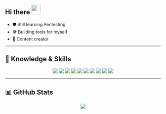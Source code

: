 ## Hi there <img src="https://raw.githubusercontent.com/MartinHeinz/MartinHeinz/master/wave.gif" width="30px" height="30px"> 
- 🛡️ Still learning Pentesting  
- 🛠️ Building tools for myself  
- 📝 Content creator  

---

## 🚀 Knowledge & Skills

<p align="center">
  <img src="https://img.shields.io/badge/Burp_Suite-orange?style=for-the-badge&logo=burp-suite&logoColor=white"/>
  <img src="https://img.shields.io/badge/Metasploit-3e5b7c?style=for-the-badge&logo=metasploit&logoColor=white"/>
  <img src="https://img.shields.io/badge/Wireshark-1679a7?style=for-the-badge&logo=wireshark&logoColor=white"/>
  <img src="https://img.shields.io/badge/Python-3776AB?style=for-the-badge&logo=python&logoColor=white"/>
  <img src="https://img.shields.io/badge/JavaScript-F7DF1E?style=for-the-badge&logo=javascript&logoColor=black"/>
  <img src="https://img.shields.io/badge/Bash-4EAA25?style=for-the-badge&logo=gnubash&logoColor=white"/>
  <img src="https://img.shields.io/badge/Linux-333?style=for-the-badge&logo=linux&logoColor=white"/>
  <img src="https://img.shields.io/badge/HTML5-E34F26?style=for-the-badge&logo=html5&logoColor=white"/>
  <img src="https://img.shields.io/badge/Kali_Linux-557C94?style=for-the-badge&logo=kali-linux&logoColor=white"/>
  <img src="https://img.shields.io/badge/VS_Code-007ACC?style=for-the-badge&logo=visualstudiocode&logoColor=white"/>
</p>

---

## 📊 GitHub Stats

<p align="center">
  <img src="https://github-readme-stats.vercel.app/api?username=aryahmpillai&show_icons=true&theme=radical&width=500" />
</p>
